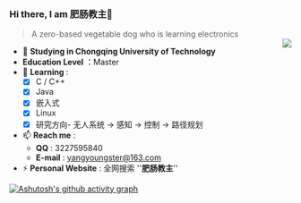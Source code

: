 ### Hi there, I am **肥肠教主**👋
> A zero-based vegetable dog who is learning electronics  
> <a href="https://github.com/Yang-Youngster?tab=repositories">
> <img align="right" src="https://github-readme-stats.vercel.app/api?username=Yang-Youngster&show_icons=true&theme=radical" />
> </a>

- 🔭 **Studying in Chongqing University of Technology**
- **Education Level** ：Master
- 🌱 **Learning** :
  - [x] C / C++
  - [x] Java
  - [x] 嵌入式
  - [x] Linux
  - [x] 研究方向- 无人系统 -> 感知 -> 控制 -> 路径规划  
- 📫 **Reach me** :
  - **QQ** : 3227595840
  - **E-mail** : yangyoungster@163.com
- ⚡ **Personal Website** : 全网搜索 ''**肥肠教主**''
  
[![Ashutosh's github activity graph](https://github-readme-activity-graph.vercel.app/graph?username=Yang-Youngster&theme=github-compact)](https://github.com/ashutosh00710/github-readme-activity-graph)


